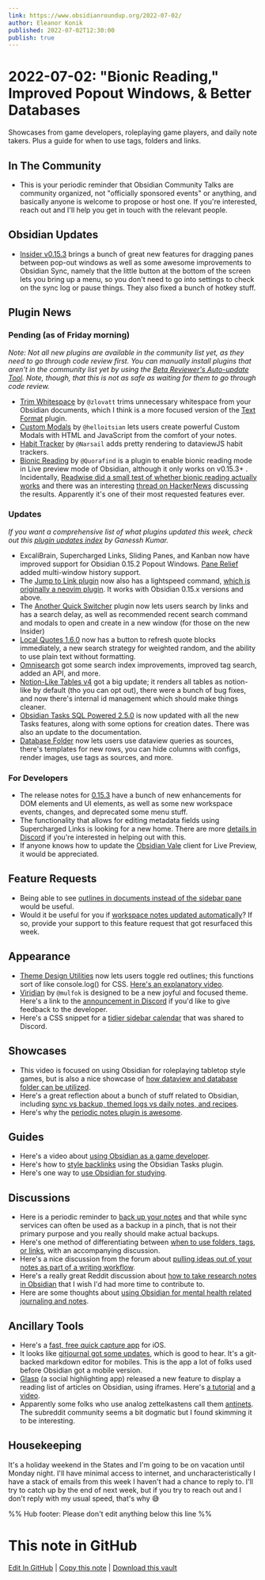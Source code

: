 ```yaml
---
link: https://www.obsidianroundup.org/2022-07-02/
author: Eleanor Konik
published: 2022-07-02T12:30:00
publish: true
---
```


# 2022-07-02: "Bionic Reading," Improved Popout Windows, & Better Databases
Showcases from game developers, roleplaying game players, and daily note takers. Plus a guide for when to use tags, folders and links.

## In The Community

-   This is your periodic reminder that Obsidian Community Talks are community organized, not "officially sponsored events" or anything, and basically anyone is welcome to propose or host one. If you're interested, reach out and I'll help you get in touch with the relevant people.

## Obsidian Updates

-   [Insider v0.15.3](https://forum.obsidian.md/t/obsidian-release-v0-15-3-insider-build/39566) brings a bunch of great new features for dragging panes between pop-out windows as well as some awesome improvements to Obsidian Sync, namely that the little button at the bottom of the screen lets you bring up a menu, so you don't need to go into settings to check on the sync log or pause things. They also fixed a bunch of hotkey stuff.

## Plugin News

### Pending (as of Friday morning)

_Note: Not all new plugins are available in the community list yet, as they need to go through code review first. You can manually install plugins that aren't in the community list yet by using the [Beta Reviewer's Auto-update Tool](https://github.com/TfTHacker/obsidian42-brat). Note, though, that this is not as safe as waiting for them to go through code review._

-   [Trim Whitespace](https://github.com/zlovatt/obsidian-trim-whitespace) by `@zlovatt` trims unnecessary whitespace from your Obsidian documents, which I think is a more focused version of the [Text Format](https://github.com/Benature/obsidian-text-format) plugin.
-   [Custom Modals](https://github.com/helloitsian/custom-modals-obsidian) by `@helloitsian` lets users create powerful Custom Modals with HTML and JavaScript from the comfort of your notes.
-   [Habit Tracker](https://github.com/Narsail/habit-tracker-obsidian) by `@Narsail` adds pretty rendering to dataviewJS habit trackers.
-   [Bionic Reading](https://github.com/Quorafind/Obsidian-Bionic-Reading) by `@Quorafind` is a plugin to enable bionic reading mode in Live preview mode of Obsidian, although it only works on v0.15.3+ . Incidentally, [Readwise did a small test of whether bionic reading actually works](https://blog.readwise.io/does-bionic-reading-actually-work/) and there was an interesting [thread on HackerNews](https://news.ycombinator.com/item?id=31826204) discussing the results. Apparently it's one of their most requested features ever.

### Updates

_If you want a comprehensive list of what plugins updated this week, check out this [plugin updates index](https://obsidian-plugin-stats.vercel.app/updates) by Ganessh Kumar._

-   ExcaliBrain, Supercharged Links, Sliding Panes, and Kanban now have improved support for Obsidian 0.15.2 Popout Windows. [Pane Relief](https://github.com/pjeby/pane-relief/releases/tag/0.1.0) added multi-window history support.
-   The [Jump to Link plugin](https://github.com/mrjackphil/obsidian-jump-to-link#how-to-use-lightspeed) now also has a lightspeed command, [which is originally a neovim plugin](https://github.com/ggandor/lightspeed.nvim). It works with Obsidian 0.15.x versions and above.
-   The [Another Quick Switcher](https://github.com/tadashi-aikawa/obsidian-another-quick-switcher/releases/tag/5.1.1) plugin now lets users search by links and has a search delay, as well as recommended recent search command and modals to open and create in a new window (for those on the new Insider)
-   [Local Quotes 1.6.0](https://github.com/ka1tzyu/local-quotes) now has a button to refresh quote blocks immediately, a new search strategy for weighted random, and the ability to use plain text without formatting.
-   [Omnisearch](https://github.com/scambier/obsidian-omnisearch/releases/tag/1.4.0) got some search index improvements, improved tag search, added an API, and more.
-   [Notion-Like Tables v4](https://github.com/trey-wallis/obsidian-notion-like-tables/releases/tag/4.0.0) got a big update; it renders all tables as notion-like by default (tho you can opt out), there were a bunch of bug fixes, and now there's internal id management which should make things cleaner.
-   [Obsidian Tasks SQL Powered 2.5.0](https://sytone.github.io/obsidian-tasks-x/6-advanced/custom-functions/) is now updated with all the new Tasks features, along with some options for creation dates. There was also an update to the documentation.
-   [Database Folder](https://github.com/RafaelGB/obsidian-db-folder/releases/tag/1.8.0) now lets users use dataview queries as sources, there's templates for new rows, you can hide columns with configs, render images, use tags as sources, and more.

### For Developers

-   The release notes for [0.15.3](https://forum.obsidian.md/t/obsidian-release-v0-15-3-insider-build/39566) have a bunch of new enhancements for DOM elements and UI elements, as well as some new workspace events, changes, and deprecated some menu stuff.
-   The functionality that allows for editing metadata fields using Supercharged Links is looking for a new home. There are more [details in Discord](https://discord.com/channels/686053708261228577/855181471643861002/991682100707205150) if you're interested in helping out with this.
-   If anyone knows how to update the [Obsidian Vale](https://github.com/marcusolsson/obsidian-vale) client for Live Preview, it would be appreciated.

## Feature Requests

-   Being able to see [outlines in documents instead of the sidebar pane](https://forum.obsidian.md/t/outline-in-document/32714) would be useful.
-   Would it be useful for you if [workspace notes updated automatically](https://forum.obsidian.md/t/automatically-updating-workspace-notes/8300)? If so, provide your support to this feature request that got resurfaced this week.

## Appearance

-   [Theme Design Utilities](https://obsidian.md/plugins?id=obsidian-theme-design-utilities) now lets users toggle red outlines; this functions sort of like console.log() for CSS. [Here's an explanatory video](https://www.youtube.com/shorts/ii-lSK2_Nu4).
-   [Viridian](https://github.com/mulfok/obsidian-viridian) by `@mulfok` is designed to be a new joyful and focused theme. Here's a link to the [announcement in Discord](https://discord.com/channels/686053708261228577/855181471643861002/992191899437912074) if you'd like to give feedback to the developer.
-   Here's a CSS snippet for a [tidier sidebar calendar](https://discord.com/channels/686053708261228577/744933215063638183/989461706440851477) that was shared to Discord.

## Showcases

-   This video is focused on using Obsidian for roleplaying tabletop style games, but is also a nice showcase of [how dataview and database folder can be utilized](https://www.youtube.com/watch?v=ZKOYtrVXSbk).
-   Here's a great reflection about a bunch of stuff related to Obsidian, including [sync vs backup, themed logs vs daily notes, and recipes](https://medium.com/produclivity/plain-text-paper-less-productivity-digest-5-d2084b80bf98).
-   Here's why the [periodic notes plugin is awesome](https://www.youtube.com/watch?v=5Uxj0XgMp0k).

## Guides

-   Here's a video about [using Obsidian as a game developer](https://www.youtube.com/watch?v=1xuELZbkO9A).
-   Here's how to [style backlinks](https://obsidian-tasks-group.github.io/obsidian-tasks/how-to/style-backlinks/) using the Obsidian Tasks plugin.
-   Here's one way to [use Obsidian for studying](https://www.youtube.com/watch?v=TIcZt_41-DA).

## Discussions

-   Here is a periodic reminder to [back up your notes](https://www.reddit.com/r/ObsidianMD/comments/vm02le/10_minutes_of_terror_phd_student_lost_3_weeks_of/) and that while sync services can often be used as a backup in a pinch, that is not their primary purpose and you really should make actual backups.
-   Here's one method of differentiating between [when to use folders, tags, or links](https://www.reddit.com/r/ObsidianMD/comments/vofakc/folders_vs_links_vs_tags/), with an accompanying discussion.
-   Here's a nice discussion from the forum about [pulling ideas out of your notes as part of a writing workflow](https://forum.obsidian.md/t/whats-your-writing-workflow-for-pulling-ideas-out-of-your-zettelkasten/).
-   Here's a really great Reddit discussion about [how to take research notes in Obsidian](https://www.reddit.com/r/ObsidianMD/comments/vne0k5/question_on_research_notes_in_obsidianfeel_like/) that I wish I'd had more time to contribute to.
-   Here are some thoughts about [using Obsidian for mental health related journaling and notes](https://www.reddit.com/r/ObsidianMD/comments/vkf0ao/does_anyone_use_obsidian_for_mental_health/).

## Ancillary Tools

-   Here's a [fast, free quick capture app](https://apps.apple.com/us/app/quick-capture-fast-notes/id1609202525) for iOS.
-   It looks like [gitjournal got some updates](https://news.ycombinator.com/item?id=31914003), which is good to hear. It's a git-backed markdown editor for mobiles. This is the app a lot of folks used before Obsidian got a mobile version.
-   [Glasp](https://glasp.co/) (a social highlighting app) released a new feature to display a reading list of articles on Obsidian, using iframes. Here's [a tutorial](https://medium.com/glasp/how-to-show-your-reading-list-on-notion-obsidian-and-websites-with-glasp-c6e07571588e) and [a video](https://twitter.com/_Glasp/status/1539742066808623104).
-   Apparently some folks who use analog zettelkastens call them [antinets](https://www.reddit.com/r/antinet/). The subreddit community seems a bit dogmatic but I found skimming it to be interesting.

## Housekeeping

It's a holiday weekend in the States and I'm going to be on vacation until Monday night. I'll have minimal access to internet, and uncharacteristically I have a stack of emails from this week I haven't had a chance to reply to. I'll try to catch up by the end of next week, but if you try to reach out and I don't reply with my usual speed, that's why 😅

%% Hub footer: Please don't edit anything below this line %%

# This note in GitHub

<span class="git-footer">[Edit In GitHub](https://github.dev/obsidian-community/obsidian-hub/blob/main/01%20-%20Community/Obsidian%20Roundup/2022-07-02%20Bionic%20Reading%2C%20Improved%20Popout%20Windows%2C%20%26%20Better%20Databases.md "git-hub-edit-note") | [Copy this note](https://raw.githubusercontent.com/obsidian-community/obsidian-hub/main/01%20-%20Community/Obsidian%20Roundup/2022-07-02%20Bionic%20Reading%2C%20Improved%20Popout%20Windows%2C%20%26%20Better%20Databases.md "git-hub-copy-note") | [Download this vault](https://github.com/obsidian-community/obsidian-hub/archive/refs/heads/main.zip "git-hub-download-vault") </span>
